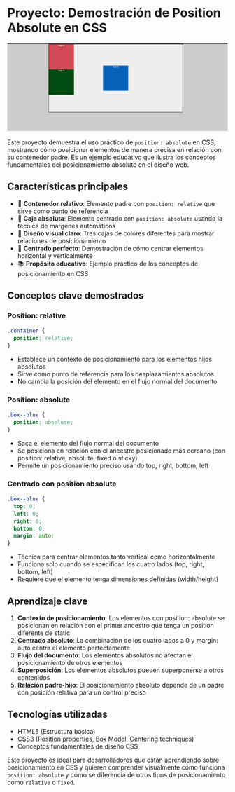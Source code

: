 
# Proyecto: Demostración de Position Absolute en CSS

![preview](absolute.png)

Este proyecto demuestra el uso práctico de `position: absolute` en CSS, mostrando cómo posicionar elementos de manera precisa en relación con su contenedor padre. Es un ejemplo educativo que ilustra los conceptos fundamentales del posicionamiento absoluto en el diseño web.

## Características principales
- 🧩 **Contenedor relativo**: Elemento padre con `position: relative` que sirve como punto de referencia
- 🔵 **Caja absoluta**: Elemento centrado con `position: absolute` usando la técnica de márgenes automáticos
- 🎨 **Diseño visual claro**: Tres cajas de colores diferentes para mostrar relaciones de posicionamiento
- 📐 **Centrado perfecto**: Demostración de cómo centrar elementos horizontal y verticalmente
- 📚 **Propósito educativo**: Ejemplo práctico de los conceptos de posicionamiento en CSS
## Conceptos clave demostrados

### Position: relative
```css
.container {
  position: relative;
}
```
- Establece un contexto de posicionamiento para los elementos hijos absolutos
- Sirve como punto de referencia para los desplazamientos absolutos
- No cambia la posición del elemento en el flujo normal del documento

### Position: absolute
```css
.box--blue {
  position: absolute;
}
```
- Saca el elemento del flujo normal del documento
- Se posiciona en relación con el ancestro posicionado más cercano (con position: relative, absolute, fixed o sticky)
- Permite un posicionamiento preciso usando top, right, bottom, left

### Centrado con position absolute
```css
.box--blue {
  top: 0;
  left: 0;
  right: 0;
  bottom: 0;
  margin: auto;
}
```
- Técnica para centrar elementos tanto vertical como horizontalmente
- Funciona solo cuando se especifican los cuatro lados (top, right, bottom, left)
- Requiere que el elemento tenga dimensiones definidas (width/height)

## Aprendizaje clave
1. **Contexto de posicionamiento**: Los elementos con position: absolute se posicionan en relación con el primer ancestro que tenga un position diferente de static
2. **Centrado absoluto**: La combinación de los cuatro lados a 0 y margin: auto centra el elemento perfectamente
3. **Flujo del documento**: Los elementos absolutos no afectan el posicionamiento de otros elementos
4. **Superposición**: Los elementos absolutos pueden superponerse a otros contenidos
5. **Relación padre-hijo**: El posicionamiento absoluto depende de un padre con posición relativa para un control preciso
## Tecnologías utilizadas
- HTML5 (Estructura básica)
- CSS3 (Position properties, Box Model, Centering techniques)
- Conceptos fundamentales de diseño CSS

Este proyecto es ideal para desarrolladores que están aprendiendo sobre posicionamiento en CSS y quieren comprender visualmente cómo funciona `position: absolute` y cómo se diferencia de otros tipos de posicionamiento como `relative` o `fixed`.